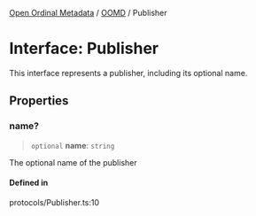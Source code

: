 [Open Ordinal Metadata](../../README.md) / [OOMD](../README.md) / Publisher

# Interface: Publisher

This interface represents a publisher, including its optional name.

## Properties

### name?

> `optional` **name**: `string`

The optional name of the publisher

#### Defined in

protocols/Publisher.ts:10
